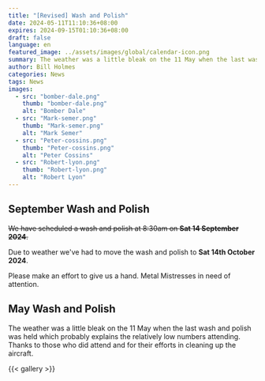 ```yaml
---
title: "[Revised] Wash and Polish"
date: 2024-05-11T11:10:36+08:00
expires: 2024-09-15T01:10:36+08:00
draft: false
language: en
featured_image: ../assets/images/global/calendar-icon.png
summary: The weather was a little bleak on the 11 May when the last wash and polish was held which probably explains the relatively low numbers attending. Thanks to those who did attend and for their efforts in cleaning up the aircraft.
author: Bill Holmes
categories: News
tags: News
images:
  - src: "bomber-dale.png"
    thumb: "bomber-dale.png"
    alt: "Bomber Dale"
  - src: "Mark-semer.png"
    thumb: "Mark-semer.png"
    alt: "Mark Semer"
  - src: "Peter-cossins.png"
    thumb: "Peter-cossins.png"
    alt: "Peter Cossins"
  - src: "Robert-lyon.png"
    thumb: "Robert-lyon.png"
    alt: "Robert Lyon"
---
```


## September Wash and Polish

~~We have scheduled a wash and polish at 8:30am on **Sat 14 September 2024**.~~

Due to weather we've had to move the wash and polish to **Sat 14th October 2024**. 

Please make an effort to give us a hand. Metal Mistresses in need of attention.

## May Wash and Polish

The weather was a little bleak on the 11 May when the last wash and polish was held which probably
explains the relatively low numbers attending. Thanks to those who did attend and for their efforts in
cleaning up the aircraft.

{{< gallery >}}